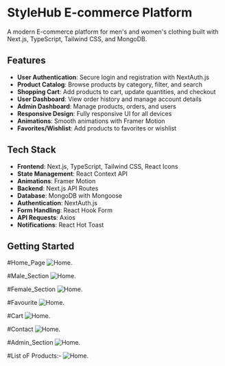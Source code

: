 # StyleHub E-commerce Platform

A modern E-commerce platform for men's and women's clothing built with Next.js, TypeScript, Tailwind CSS, and MongoDB.

## Features

- **User Authentication**: Secure login and registration with NextAuth.js
- **Product Catalog**: Browse products by category, filter, and search
- **Shopping Cart**: Add products to cart, update quantities, and checkout
- **User Dashboard**: View order history and manage account details
- **Admin Dashboard**: Manage products, orders, and users
- **Responsive Design**: Fully responsive UI for all devices
- **Animations**: Smooth animations with Framer Motion
- **Favorites/Wishlist**: Add products to favorites or wishlist

## Tech Stack

- **Frontend**: Next.js, TypeScript, Tailwind CSS, React Icons
- **State Management**: React Context API
- **Animations**: Framer Motion
- **Backend**: Next.js API Routes
- **Database**: MongoDB with Mongoose
- **Authentication**: NextAuth.js
- **Form Handling**: React Hook Form
- **API Requests**: Axios
- **Notifications**: React Hot Toast

## Getting Started
#Home_Page
![Home](https://github.com/Niraj-Hitpump/ecommerce-app/blob/master/images/home.png).

#Male_Section
![Home](https://github.com/Niraj-Hitpump/ecommerce-app/blob/master/images/malec.png).

#Female_Section
![Home](https://github.com/Niraj-Hitpump/ecommerce-app/blob/master/images/femalec.png).

#Favourite
![Home](https://github.com/Niraj-Hitpump/ecommerce-app/blob/master/images/favourite.png).

#Cart
![Home](https://github.com/Niraj-Hitpump/ecommerce-app/blob/master/images/cart.png).

#Contact
![Home](https://github.com/Niraj-Hitpump/ecommerce-app/blob/master/images/contact.png).

#Admin_Section
![Home](https://github.com/Niraj-Hitpump/ecommerce-app/blob/master/images/addproduct.png).

#List oF Products:-
![Home](https://github.com/Niraj-Hitpump/ecommerce-app/blob/master/images/list.png).



